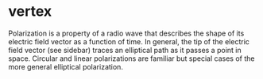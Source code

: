 # vertex
Polarization is a property of a radio wave that describes the shape of its electric field vector as a function of time. In general, the tip of the electric field vector (see sidebar) traces an elliptical path as it passes a point in space. Circular and linear polarizations are familiar but special cases of the more general elliptical polarization.
